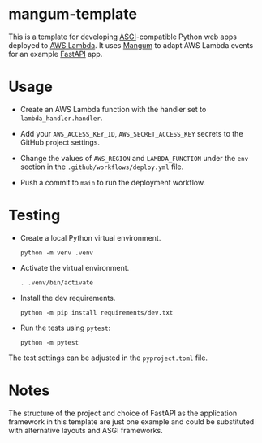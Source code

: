 # mangum-template

This is a template for developing [ASGI](https://asgi.readthedocs.io/en/latest/)-compatible Python web apps deployed to [AWS Lambda](https://aws.amazon.com/lambda/). It uses [Mangum](https://github.com/jordaneremieff/mangum) to adapt AWS Lambda events for an example [FastAPI](https://github.com/tiangolo/fastapi) app.

# Usage

- Create an AWS Lambda function with the handler set to `lambda_handler.handler`.
  
- Add your `AWS_ACCESS_KEY_ID`, `AWS_SECRET_ACCESS_KEY` secrets to the GitHub project settings.
  
- Change the values of `AWS_REGION` and `LAMBDA_FUNCTION` under the `env` section in the `.github/workflows/deploy.yml` file.

- Push a commit to `main` to run the deployment workflow.

# Testing

- Create a local Python virtual environment.

    `python -m venv .venv`
- Activate the virtual environment.

    `. .venv/bin/activate`
- Install the dev requirements.

    `python -m pip install requirements/dev.txt`

- Run the tests using `pytest`:

    `python -m pytest`

The test settings can be adjusted in the `pyproject.toml` file.

# Notes

The structure of the project and choice of FastAPI as the application framework in this template are just one example and could be substituted with alternative layouts and ASGI frameworks.